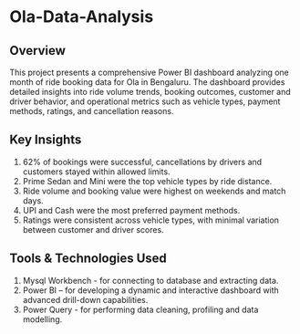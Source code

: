 # Ola-Data-Analysis
## Overview
This project presents a comprehensive Power BI dashboard analyzing one month of ride booking data for Ola in Bengaluru. The dashboard provides detailed insights into ride volume trends, booking outcomes,
customer and driver behavior, and operational metrics such as vehicle types, payment methods, ratings, and cancellation reasons.

## Key Insights
1. 62% of bookings were successful, cancellations by drivers and customers stayed within allowed limits.
2. Prime Sedan and Mini were the top vehicle types by ride distance.
3. Ride volume and booking value were highest on weekends and match days.
4. UPI and Cash were the most preferred payment methods.
5. Ratings were consistent across vehicle types, with minimal variation between customer and driver scores.

## Tools & Technologies Used
1. Mysql Workbench - for connecting to database and extracting data.
2. Power BI – for developing a dynamic and interactive dashboard with advanced drill-down capabilities.
3. Power Query - for performing data cleaning, profiling and data modelling.
